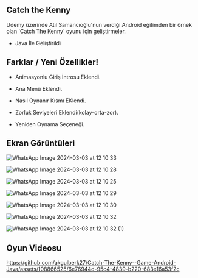 Catch the Kenny
--------------------
Udemy üzerinde Atıl Samancıoğlu'nun verdiği Android eğitimden bir örnek olan 'Catch The Kenny' oyunu için  geliştirmeler.
* Java İle Geliştirildi

Farklar / Yeni Özellikler!
-------------------------------

- Animasyonlu Giriş İntrosu Eklendi.

- Ana Menü Eklendi.

- Nasıl Oynanır Kısmı EKlendi.

- Zorluk Seviyeleri Eklendi(kolay-orta-zor).

- Yeniden Oynama Seçeneği.

Ekran Görüntüleri
-------------------------------

![WhatsApp Image 2024-03-03 at 12 10 33](https://github.com/akgulberk27/Catch-The-Kenny--Game-Android-Java/assets/108866525/dd1dabfa-cff0-44f7-9ba2-8f6675b24dff)

![WhatsApp Image 2024-03-03 at 12 10 28](https://github.com/akgulberk27/Catch-The-Kenny--Game-Android-Java/assets/108866525/510425b7-bbe9-417d-a73c-9c7ff77b3a23)

![WhatsApp Image 2024-03-03 at 12 10 25](https://github.com/akgulberk27/Catch-The-Kenny--Game-Android-Java/assets/108866525/99dc1c29-e36c-49a8-8ed9-202b4563ef32)

![WhatsApp Image 2024-03-03 at 12 10 29](https://github.com/akgulberk27/Catch-The-Kenny--Game-Android-Java/assets/108866525/3e5a33fa-cb26-4c60-ad45-d2cbcb6c8ac9)

![WhatsApp Image 2024-03-03 at 12 10 30](https://github.com/akgulberk27/Catch-The-Kenny--Game-Android-Java/assets/108866525/18deb031-e66e-47a9-a847-289e2f32e90e)

![WhatsApp Image 2024-03-03 at 12 10 32](https://github.com/akgulberk27/Catch-The-Kenny--Game-Android-Java/assets/108866525/78ccf8d9-2fdc-4b05-8869-695f18c5bb0a)

![WhatsApp Image 2024-03-03 at 12 10 32 (1)](https://github.com/akgulberk27/Catch-The-Kenny--Game-Android-Java/assets/108866525/f8095a65-4ce4-4fbb-af69-2f7d9a9d3c53)


Oyun Videosu
----------------------------------

https://github.com/akgulberk27/Catch-The-Kenny--Game-Android-Java/assets/108866525/6e76944d-95c4-4839-b220-683e16a53f2c



